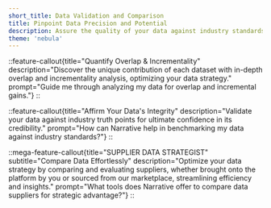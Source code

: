 ```yaml
---
short_title: Data Validation and Comparison
title: Pinpoint Data Precision and Potential
description: Assure the quality of your data against industry standards while unveiling new opportunities through overlap and incrementality analysis.
theme: 'nebula'
---
```


::feature-callout{title="Quantify Overlap & Incrementality" description="Discover the unique contribution of each dataset with in-depth overlap and incrementality analysis, optimizing your data strategy." prompt="Guide me through analyzing my data for overlap and incremental gains."}
::

::feature-callout{title="Affirm Your Data's Integrity" description="Validate your data against industry truth points for ultimate confidence in its credibility." prompt="How can Narrative help in benchmarking my data against industry standards?"}
::

::mega-feature-callout{title="SUPPLIER DATA STRATEGIST" subtitle="Compare Data Effortlessly" description="Optimize your data strategy by comparing and evaluating suppliers, whether brought onto the platform by you or sourced from our marketplace, streamlining efficiency and insights." prompt="What tools does Narrative offer to compare data suppliers for strategic advantage?"}
::
